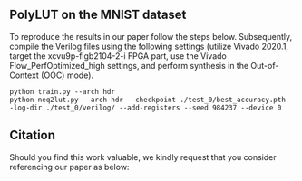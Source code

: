## PolyLUT on the MNIST dataset

To reproduce the results in our paper follow the steps below. Subsequently, compile the Verilog files using the following settings (utilize Vivado 2020.1, target the xcvu9p-flgb2104-2-i FPGA part, use the Vivado Flow_PerfOptimized_high settings, and perform synthesis in the Out-of-Context (OOC) mode).

```
python train.py --arch hdr
python neq2lut.py --arch hdr --checkpoint ./test_0/best_accuracy.pth --log-dir ./test_0/verilog/ --add-registers --seed 984237 --device 0
```


## Citation
Should you find this work valuable, we kindly request that you consider referencing our paper as below:
```
```